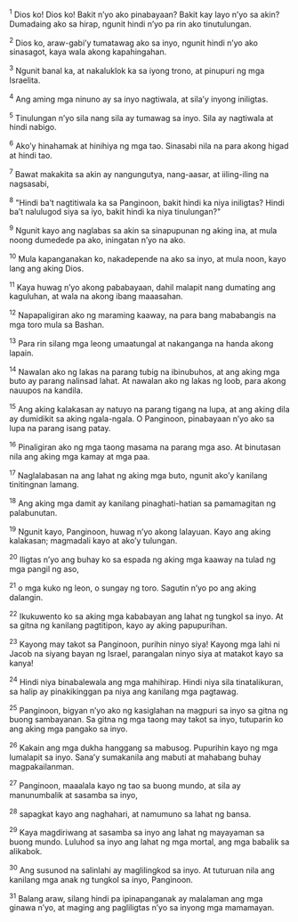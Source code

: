 <sup>1</sup>
Dios ko! Dios ko! Bakit nʼyo ako pinabayaan? Bakit kay layo nʼyo sa akin? Dumadaing ako sa hirap, ngunit hindi nʼyo pa rin ako tinutulungan. 

<sup>2</sup>
Dios ko, araw-gabiʼy tumatawag ako sa inyo, ngunit hindi nʼyo ako sinasagot, kaya wala akong kapahingahan. 

<sup>3</sup>
Ngunit banal ka, at nakaluklok ka sa iyong trono, at pinupuri ng mga Israelita. 

<sup>4</sup>
Ang aming mga ninuno ay sa inyo nagtiwala, at silaʼy inyong iniligtas. 

<sup>5</sup>
Tinulungan nʼyo sila nang sila ay tumawag sa inyo. Sila ay nagtiwala at hindi nabigo. 

<sup>6</sup>
Akoʼy hinahamak at hinihiya ng mga tao. Sinasabi nila na para akong higad at hindi tao. 

<sup>7</sup>
Bawat makakita sa akin ay nangungutya, nang-aasar, at iiling-iling na nagsasabi, 

<sup>8</sup>
"Hindi baʼt nagtitiwala ka sa Panginoon, bakit hindi ka niya iniligtas? Hindi baʼt nalulugod siya sa iyo, bakit hindi ka niya tinulungan?" 

<sup>9</sup>
Ngunit kayo ang naglabas sa akin sa sinapupunan ng aking ina, at mula noong dumedede pa ako, iningatan nʼyo na ako. 

<sup>10</sup>
Mula kapanganakan ko, nakadepende na ako sa inyo, at mula noon, kayo lang ang aking Dios. 

<sup>11</sup>
Kaya huwag nʼyo akong pababayaan, dahil malapit nang dumating ang kaguluhan, at wala na akong ibang maaasahan. 

<sup>12</sup>
Napapaligiran ako ng maraming kaaway, na para bang mababangis na mga toro mula sa Bashan. 

<sup>13</sup>
Para rin silang mga leong umaatungal at nakanganga na handa akong lapain. 

<sup>14</sup>
Nawalan ako ng lakas na parang tubig na ibinubuhos, at ang aking mga buto ay parang nalinsad lahat. At nawalan ako ng lakas ng loob, para akong nauupos na kandila. 

<sup>15</sup>
Ang aking kalakasan ay natuyo na parang tigang na lupa, at ang aking dila ay dumidikit sa aking ngala-ngala. O Panginoon, pinabayaan nʼyo ako sa lupa na parang isang patay. 

<sup>16</sup>
Pinaligiran ako ng mga taong masama na parang mga aso. At binutasan nila ang aking mga kamay at mga paa. 

<sup>17</sup>
Naglalabasan na ang lahat ng aking mga buto, ngunit akoʼy kanilang tinitingnan lamang. 

<sup>18</sup>
Ang aking mga damit ay kanilang pinaghati-hatian sa pamamagitan ng palabunutan. 

<sup>19</sup>
Ngunit kayo, Panginoon, huwag nʼyo akong lalayuan. Kayo ang aking kalakasan; magmadali kayo at akoʼy tulungan. 

<sup>20</sup>
Iligtas nʼyo ang buhay ko sa espada ng aking mga kaaway na tulad ng mga pangil ng aso, 

<sup>21</sup>
o mga kuko ng leon, o sungay ng toro. Sagutin nʼyo po ang aking dalangin. 

<sup>22</sup>
Ikukuwento ko sa aking mga kababayan ang lahat ng tungkol sa inyo. At sa gitna ng kanilang pagtitipon, kayo ay aking papupurihan. 

<sup>23</sup>
Kayong may takot sa Panginoon, purihin ninyo siya! Kayong mga lahi ni Jacob na siyang bayan ng Israel, parangalan ninyo siya at matakot kayo sa kanya! 

<sup>24</sup>
Hindi niya binabalewala ang mga mahihirap. Hindi niya sila tinatalikuran, sa halip ay pinakikinggan pa niya ang kanilang mga pagtawag. 

<sup>25</sup>
Panginoon, bigyan nʼyo ako ng kasiglahan na magpuri sa inyo sa gitna ng buong sambayanan. Sa gitna ng mga taong may takot sa inyo, tutuparin ko ang aking mga pangako sa inyo. 

<sup>26</sup>
Kakain ang mga dukha hanggang sa mabusog. Pupurihin kayo ng mga lumalapit sa inyo. Sanaʼy sumakanila ang mabuti at mahabang buhay magpakailanman. 

<sup>27</sup>
Panginoon, maaalala kayo ng tao sa buong mundo, at sila ay manunumbalik at sasamba sa inyo, 

<sup>28</sup>
sapagkat kayo ang naghahari, at namumuno sa lahat ng bansa. 

<sup>29</sup>
Kaya magdiriwang at sasamba sa inyo ang lahat ng mayayaman sa buong mundo. Luluhod sa inyo ang lahat ng mga mortal, ang mga babalik sa alikabok. 

<sup>30</sup>
Ang susunod na salinlahi ay maglilingkod sa inyo. At tuturuan nila ang kanilang mga anak ng tungkol sa inyo, Panginoon. 

<sup>31</sup>
Balang araw, silang hindi pa ipinapanganak ay malalaman ang mga ginawa nʼyo, at maging ang pagliligtas nʼyo sa inyong mga mamamayan.